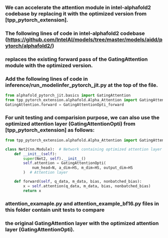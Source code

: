 
### We can accelerate the attention module in intel-alphafold2 codebase by replacing it with the optimized version from [tpp_pytorch_extension].
### The following lines of code in intel-alphafold2 codebase (https://github.com/IntelAI/models/tree/master/models/aidd/pytorch/alphafold2/) 
### replaces the existing forward pass of the GatingAttention module with the optimized version.
### Add the following lines of code in inference/run_modelinfer_pytorch_jit.py at the top of the file.

```python
from alphafold_pytorch_jit.basics import GatingAttention
from tpp_pytorch_extension.alphafold.Alpha_Attention import GatingAttentionOpti_forward
GatingAttention.forward = GatingAttentionOpti_forward
```

### For unit testing and comparision purpose, we can also use the optimized attention layer (GatingAttentionOpti) from [tpp_pytorch_extension] as follows:

```python
from tpp_pytorch_extension.alphafold.Alpha_Attention import GatingAttentionOpti

class Net2(nn.Module):  # Network containing optimized attention layer
    def __init__(self):
        super(Net2, self).__init__()
        self.attention = GatingAttentionOpti(
            num_head=N, a_dim=HS, m_dim=HS, output_dim=HS
        )  # Attention layer

    def forward(self, q_data, m_data, bias, nonbatched_bias):
        x = self.attention(q_data, m_data, bias, nonbatched_bias)
        return x
```

### attention_examaple.py and attention_example_bf16.py files in this folder contain unit tests to compare 
### the original GatingAttention layer with the optimized attention layer (GatingAttentionOpti).